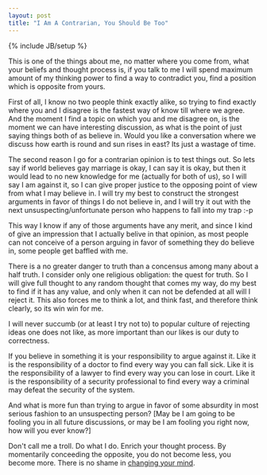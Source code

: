 ```yaml
---
layout: post
title: "I Am A Contrarian, You Should Be Too"
---
```

{% include JB/setup %}

This is one of the things about me, no matter where you come from, what
your beliefs and thought process is, if you talk to me I will spend
maximum amount of my thinking power to find a way to contradict you,
find a position which is opposite from yours.

First of all, I know no two people think exactly alike, so trying to
find exactly where you and I disagree is the fastest way of know till
where we agree. And the moment I find a topic on which you and me
disagree on, is the moment we can have interesting discussion, as  what
is the point of just saying things both of as believe in. Would you like
a conversation where we discuss how earth is round and sun rises in
east? Its just a wastage of time.

The second reason I go for a contrarian opinion is to test things out.
So lets say if world believes gay marriage is okay, I can say it is
okay, but then it would lead to no new knowledge for me (actually for
both of us), so I will say I am against it, so I can give proper justice
to the opposing point of view from what I may believe in.  I will try my
best to construct the strongest arguments in favor of things I do not
believe in, and I will try it out with the next unsuspecting/unfortunate
person who happens to fall into my trap :-p

This way I know if any of those arguments have any merit, and since I
kind of give an impression that I actually belive in that opinion, as
most people can not conceive of a person arguing in favor of something
they do believe in, some people get baffled with me.

There is a no greater danger to truth than a concensus among many about
a half truth. I consider only one religious obligation: the quest for
truth. So I will give full thought to any random thought that comes my
way, do my best to find if it has any value, and only when it can not be
defended at all will I reject it. This also forces me to think a lot,
and think fast, and therefore think clearly, so its win win for me.

I will never succumb (or at least I try not to) to popular culture of
rejecting ideas one does not like, as more important than our likes is
our duty to correctness. 

If you believe in something it is your responsibility to argue against
it. Like it is the responsibility of a doctor to find every way you can
fall sick. Like it is the responsibility of a lawyer to find every way
you can lose in court. Like it is the responsibility of a security
professional to find every way a criminal may defeat the security of the
system.

And what is more fun than trying to argue in favor of some absurdity in
most serious fashion to an unsuspecting person? [May be I am going to be
fooling you in all future discussions, or may be I am fooling you right
now, how will you ever know?]

Don't call me a troll. Do what I do. Enrich your thought process. By
momentarily conceeding the opposite, you do not become less, you become
more. There is no shame in [changing your
mind](/2012/10/how-to-be-righter-than-others/).


